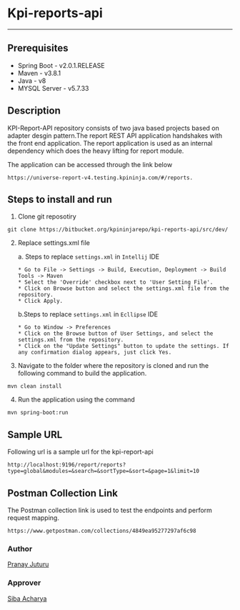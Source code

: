 # Kpi-reports-api
***
## Prerequisites
* Spring Boot - v2.0.1.RELEASE
* Maven - v3.8.1
* Java - v8
* MYSQL Server - v5.7.33

## Description

KPI-Report-API repository consists of two java based projects based on adapter desgin pattern.The report REST API application handshakes with the front end application. 
The report application is used as an internal dependency which does the heavy lifting for report module.

The application can be accessed through the link below
````
https://universe-report-v4.testing.kpininja.com/#/reports.
````

## Steps to install and run
1. Clone git reposotiry
````
git clone https://bitbucket.org/kpininjarepo/kpi-reports-api/src/dev/
````
2. Replace settings.xml file

   a. Steps to replace `settings.xml` in `Intellij` IDE
   ````
   * Go to File -> Settings -> Build, Execution, Deployment -> Build Tools -> Maven
   * Select the 'Override' checkbox next to 'User Setting File'.
   * Click on Browse button and select the settings.xml file from the repository.
   * Click Apply.

   ````
   b.Steps to replace `settings.xml` in `Ecllipse` IDE
   ````
   * Go to Window -> Preferences
   * Click on the Browse button of User Settings, and select the settings.xml from the repository.
   * Click on the "Update Settings" button to update the settings. If any confirmation dialog appears, just click Yes.
   
   ````
3. Navigate to the folder where the repository is cloned and run the following command to build the application.
````
mvn clean install
````
4. Run the application using the command
````
mvn spring-boot:run
````
## Sample URL
Following url is a sample url for the kpi-report-api
````
http://localhost:9196/report/reports?type=global&modules=&search=&sortType=&sort=&page=1&limit=10
````
## Postman Collection Link
The Postman collection link is used to test the endpoints and perform request mapping.
````
https://www.getpostman.com/collections/4849ea95277297af6c98
````

### Author
[Pranay Juturu](https://teams.microsoft.com/l/team/19%3aWB7L5KVaUkHBv8UiBt5xM0FMDdQNflVtrAPeXdH0XjI1%40thread.tacv2/conversations?groupId=444694ad-ecca-4857-a955-e3cf09528bd5&tenantId=d07ee4ce-db25-419d-a7d2-b04977af8f2a)
### Approver
[Siba Acharya](https://teams.microsoft.com/l/team/19%3aWB7L5KVaUkHBv8UiBt5xM0FMDdQNflVtrAPeXdH0XjI1%40thread.tacv2/conversations?groupId=444694ad-ecca-4857-a955-e3cf09528bd5&tenantId=d07ee4ce-db25-419d-a7d2-b04977af8f2a)
